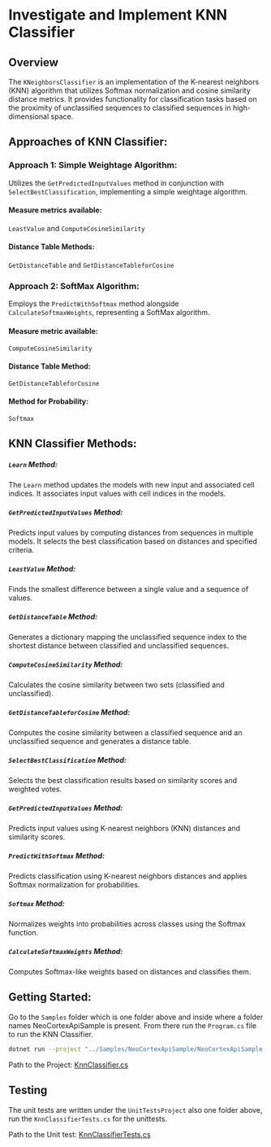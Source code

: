 # Investigate and Implement KNN Classifier

## Overview

The `KNeighborsClassifier` is an implementation of the K-nearest neighbors (KNN) algorithm that utilizes Softmax normalization and cosine similarity distance metrics. It provides functionality for classification tasks based on the proximity of unclassified sequences to classified sequences in high-dimensional space.

## Approaches of KNN Classifier:

### Approach 1: Simple Weightage Algorithm:
Utilizes the `GetPredictedInputValues` method in conjunction with `SelectBestClassification`, implementing a simple weightage algorithm.

#### Measure metrics available: 
`LeastValue` and `ComputeCosineSimilarity`

#### Distance Table Methods: 
`GetDistanceTable` and `GetDistanceTableforCosine`

### Approach 2: SoftMax Algorithm:
Employs the `PredictWithSoftmax` method alongside `CalculateSoftmaxWeights`, representing a SoftMax algorithm.

#### Measure metric available: 
`ComputeCosineSimilarity`

#### Distance Table Method: 
`GetDistanceTableforCosine`

#### Method for Probability: 
`Softmax`


## KNN Classifier Methods:

##### `Learn` Method:
The `Learn` method updates the models with new input and associated cell indices. It associates input values with cell indices in the models.

##### `GetPredictedInputValues` Method:
Predicts input values by computing distances from sequences in multiple models. It selects the best classification based on distances and specified criteria.

##### `LeastValue` Method:
Finds the smallest difference between a single value and a sequence of values.

##### `GetDistanceTable` Method:
Generates a dictionary mapping the unclassified sequence index to the shortest distance between classified and unclassified sequences.

##### `ComputeCosineSimilarity` Method:
Calculates the cosine similarity between two sets (classified and unclassified).

##### `GetDistanceTableforCosine` Method:
Computes the cosine similarity between a classified sequence and an unclassified sequence and generates a distance table.

##### `SelectBestClassification` Method:
Selects the best classification results based on similarity scores and weighted votes.

##### `GetPredictedInputValues` Method:
Predicts input values using K-nearest neighbors (KNN) distances and similarity scores.

##### `PredictWithSoftmax` Method:
Predicts classification using K-nearest neighbors distances and applies Softmax normalization for probabilities.

##### `Softmax` Method:
Normalizes weights into probabilities across classes using the Softmax function.

##### `CalculateSoftmaxWeights` Method:
Computes Softmax-like weights based on distances and classifies them.

## Getting Started:

Go to the `Samples` folder which is one folder above and inside where a folder names NeoCortexApiSample is present.
From there run the `Program.cs` file to run the KNN Classifier.

```bash
dotnet run --project "../Samples/NeoCortexApiSample/NeoCortexApiSample.csproj"
```

Path to the
Project: [KnnClassifier.cs](https://github.com/IndranilSaha09/neocortexapi/blob/master/source/NeoCortexApi/Classifiers/KnnClassifier.cs)

## Testing

The unit tests are written under the `UnitTestsProject` also one folder above, run the `KnnClassifierTests.cs` for the
unittests.

Path to the Unit
test: [KnnClassifierTests.cs](https://github.com/IndranilSaha09/neocortexapi/blob/master/source/UnitTestsProject/KnnClassifierTests.cs)



